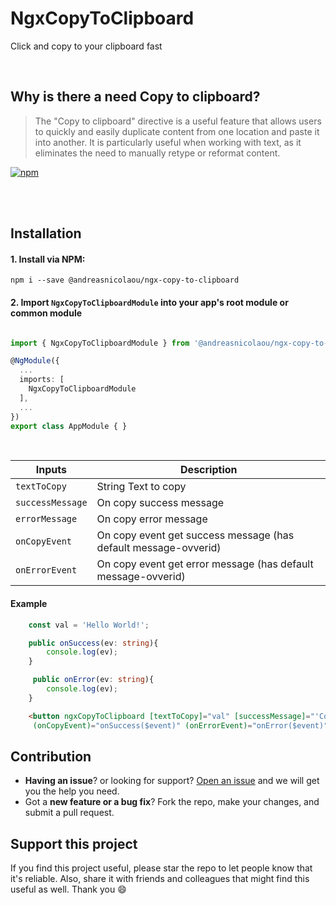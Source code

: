 # NgxCopyToClipboard

Click and copy to your clipboard fast

<br>

## Why is there a need Copy to clipboard?

> The "Copy to clipboard" directive is a useful feature that allows users to quickly and easily duplicate content from one location and paste it into another. It is particularly useful when working with text, as it eliminates the need to manually retype or reformat content.

[![npm](https://img.shields.io/npm/l/express.svg)](https://www.npmjs.com/package/@andreasnicolaou/ngx-copy-to-clipboard)

<br><br>

## Installation

#### 1. Install via NPM:

```shell
npm i --save @andreasnicolaou/ngx-copy-to-clipboard
```

#### 2. Import `NgxCopyToClipboardModule` into your app's root module or common module
```typescript

import { NgxCopyToClipboardModule } from '@andreasnicolaou/ngx-copy-to-clipboard';

@NgModule({
  ...
  imports: [
    NgxCopyToClipboardModule
  ],
  ...
})
export class AppModule { }

```

<br>

| Inputs                    | Description                                                                         | 
| ------------------------- | ----------------------------------------------------------------------------------- | 
| `textToCopy`              | String Text to copy                                                                 | 
| `successMessage`          | On copy success message                                                             | 
| `errorMessage`            | On copy error message                                                               | 
| `onCopyEvent`             | On copy event get success message (has default message-ovverid)                     | 
| `onErrorEvent`            | On copy event get error message (has default message-ovverid)                       | 

#### Example
```typescript
    const val = 'Hello World!';

    public onSuccess(ev: string){
        console.log(ev);
    }

     public onError(ev: string){
        console.log(ev);
    }

```
```html
    <button ngxCopyToClipboard [textToCopy]="val" [successMessage]="'Copied to Clipboard'" [errorMessage]="'Not copied to Clipboard'"
     (onCopyEvent)="onSuccess($event)" (onErrorEvent)="onError($event)">Copy</button>
```

## Contribution
- **Having an issue**? or looking for support? [Open an issue](https://github.com/andreasnicolaou/ngx-copy-to-clipboard/issues/new) and we will get you the help you need.
- Got a **new feature or a bug fix**? Fork the repo, make your changes, and submit a pull request.

## Support this project
If you find this project useful, please star the repo to let people know that it's reliable. Also, share it with friends and colleagues that might find this useful as well. Thank you :smile:
